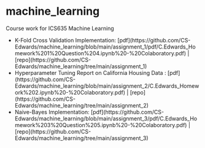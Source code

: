# machine_learning
Course work for ICS635 Machine Learning


<ul>
<li> K-Fold Cross Validation Implementation: [pdf](https://github.com/CS-Edwards/machine_learning/blob/main/assignment_1/pdf/C.Edwards_Homework%201%20Question%204.ipynb%20-%20Colaboratory.pdf) | [repo](https://github.com/CS-Edwards/machine_learning/tree/main/assignment_1)
<li> Hyperparameter Tuning Report on California Housing Data : [pdf](https://github.com/CS-Edwards/machine_learning/blob/main/assignment_2/C.Edwards_Homework%202.ipynb%20-%20Colaboratory.pdf) | [repo](https://github.com/CS-Edwards/machine_learning/tree/main/assignment_2)
<li> Naive-Bayes Implementation: [pdf](https://github.com/CS-Edwards/machine_learning/blob/main/assignment_3/pdf/C.Edwards_Homework%203%20Question%205.ipynb%20-%20Colaboratory.pdf) | [repo](https://github.com/CS-Edwards/machine_learning/tree/main/assignment_3)



</ul>
